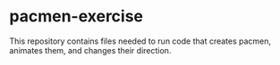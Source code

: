 # pacmen-exercise
This repository contains files needed to run code that creates pacmen, animates them, and changes their direction. 

